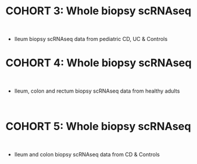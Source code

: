 # COHORT 3: Whole biopsy scRNAseq
<br>

- Ileum biopsy scRNAseq data from pediatric CD, UC & Controls<br>

# COHORT 4: Whole biopsy scRNAseq
<br>

- Ileum, colon and rectum biopsy scRNAseq data from healthy adults<br>


<br>

# COHORT 5: Whole biopsy scRNAseq
<br>

- Ileum and colon biopsy scRNAseq data from CD & Controls<br>
